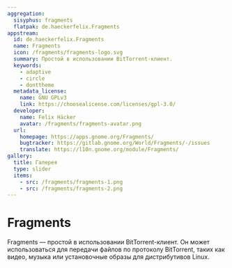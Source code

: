 ```yaml
---
aggregation:
  sisyphus: fragments
  flatpak: de.haeckerfelix.Fragments
appstream:
  id: de.haeckerfelix.Fragments
  name: Fragments
  icon: /fragments/fragments-logo.svg
  summary: Простой в использовании BitTorrent-клиент.
  keywords:
    - adaptive
    - circle
    - donttheme
  metadata_license:
    name: GNU GPLv3
    link: https://choosealicense.com/licenses/gpl-3.0/
  developer:
    name: Felix Häcker
    avatar: /fragments/fragments-avatar.png
  url:
    homepage: https://apps.gnome.org/Fragments/
    bugtracker: https://gitlab.gnome.org/World/Fragments/-/issues
    translate: https://l10n.gnome.org/module/Fragments/
gallery:
  title: Галерея
  type: slider
  items:
    - src: /fragments/fragments-1.png
    - src: /fragments/fragments-2.png
---
```


# Fragments

Fragments — простой в использовании BitTorrent-клиент. Он может использоваться для передачи файлов по протоколу BitTorrent, таких как видео, музыка или установочные образы для дистрибутивов Linux.

<AGWGallery />

<!--@include: @ru/apps/.parts/install/content-repo.md-->
<!--@include: @ru/apps/.parts/install/content-flatpak.md-->
